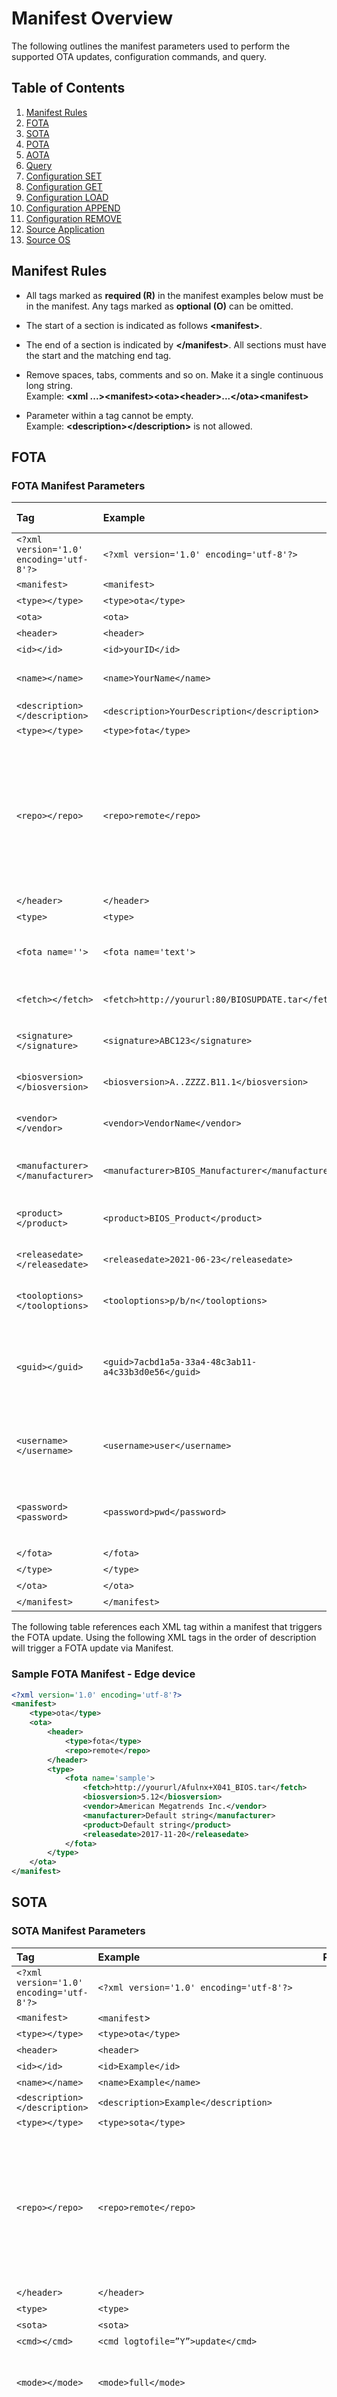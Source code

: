 # Manifest Overview

The following outlines the manifest parameters used to perform the supported OTA updates, configuration commands, and query.

## Table of Contents
1. [Manifest Rules](#manifest-rules-)
2. [FOTA](#FOTA)
3. [SOTA](#SOTA)
4. [POTA](#POTA)
5. [AOTA](#AOTA)
6. [Query](#Query)
7. [Configuration SET](#Set)
8. [Configuration GET](#Get)
9. [Configuration LOAD](#Load)
10. [Configuration APPEND](#Append)
11. [Configuration REMOVE](#Remove)
12. [Source Application](#Application)
13. [Source OS](#OS)

## Manifest Rules 

- All tags marked as **required (R)** in the manifest examples below
    must be in the manifest. Any tags marked as **optional (O)** can be
    omitted.

- The start of a section is indicated as follows **\<manifest\>**.

- The end of a section is indicated by **\</manifest\>**. All sections
    must have the start and the matching end tag.

- Remove spaces, tabs, comments and so on. Make it a single continuous
    long string.  
    Example: **\<xml
    ...\>\<manifest\>\<ota\>\<header\>...\</ota\>\<manifest\>**

- Parameter within a tag cannot be empty.  
    Example: **\<description\>\</description\>** is not allowed.


## FOTA

### FOTA Manifest Parameters

| Tag                                      | Example                                             | Required /Optional | Notes                                                                                                                                                       |
|:-----------------------------------------|:----------------------------------------------------|:------------------:|:------------------------------------------------------------------------------------------------------------------------------------------------------------|
| `<?xml version='1.0' encoding='utf-8'?>` | `<?xml version='1.0' encoding='utf-8'?>`            |         R          ||
| `<manifest>`                             | `<manifest>`                                        |         R          ||
| `<type></type>`                          | `<type>ota</type>`                                  |         R          | Always OTA                                                                                                                                                  |
| `<ota>`                                  | `<ota>`                                             |         R          ||
| `<header>`                               | `<header>`                                          |         R          ||
| `<id></id>`                              | `<id>yourID</id>`                                   |         O          ||
| `<name></name>`                          | `<name>YourName</name>`                             |         O          | Endpoint Manufacturer Name                                                                                                                                  |
| `<description></description>`            | `<description>YourDescription</description`>        |         O          ||
| `<type></type>`                          | `<type>fota</type>`                                 |         R          ||
| `<repo></repo>`                          | `<repo>remote</repo>`                               |         O          | [local or remote].  If file is already downloaded on the system, then use _**local**_.  If it needs to be fetched from remote repository, use **_remote_**. |
| `</header>`                              | `</header>`                                         |         R          ||
| `<type>`                                 | `<type>`                                            |         R          ||
| `<fota name=''>`                         | `<fota name='text'>`                                |         R          | Text must be compliant with XML Standards                                                                                                                   |
| `<fetch></fetch>`                        | `<fetch>http://yoururl:80/BIOSUPDATE.tar</fetch>`   |         R          | FOTA path created in repository                                                                                                                             |
| `<signature></signature>`                | `<signature>ABC123</signature>`                     |         O          | Digital signature of *.tar file.                                                                                                                            |
| `<biosversion></biosversion>`            | `<biosversion>A..ZZZZ.B11.1</biosversion>`          |         R          | Verify with BIOS Vendor (IBV)                                                                                                                               |
| `<vendor></vendor>`                      | `<vendor>VendorName</vendor>`                       |         R          | Verify with BIOS Vendor (IBV)                                                                                                                               |
| `<manufacturer></manufacturer>`          | `<manufacturer>BIOS_Manufacturer</manufacturer>`    |         R          | In Release Notes supplied by BIOS vendor                                                                                                                    |
| `<product></product>`                    | `<product>BIOS_Product</product>`                   |         R          | Product Name set by Manufacturer                                                                                                                            |
| `<releasedate></releasedate>`            | `<releasedate>2021-06-23</releasedate>`             |         R          | Verify with BIOS Vendor (IBV)                                                                                                                               |
| `<tooloptions></tooloptions>`            | `<tooloptions>p/b/n</tooloptions>`                  |         O          | Verify with BIOS Vendor (IBV)                                                                                                                               |
| `<guid></guid>`                          | `<guid>7acbd1a5a-33a4-48c3ab11-a4c33b3d0e56</guid>` |         O          | Check for ‘System Firmware Type’ on running cmd:fwupdate -l                                                                                                 |
| `<username></username>`                  | `<username>user</username>`                         |         O          | Username used during fetch from remote repository                                                                                                           |
| `<password><password>`                   | `<password>pwd</password>`                          |         O          | Password used during fetch from remote repository                                                                                                           |
| `</fota>`                                | `</fota>`                                           |         R          ||
| `</type>`                                | `</type>`                                           |         R          ||
| `</ota>`                                 | `</ota>`                                            |         R          ||
| `</manifest>`                            | `</manifest>`                                       |         R          ||

The following table references each XML tag within a manifest that triggers the FOTA update. Using the following XML tags in the order of
description will trigger a FOTA update via Manifest.

### Sample FOTA Manifest - Edge device
```xml
<?xml version='1.0' encoding='utf-8'?>
<manifest>
    <type>ota</type>
    <ota>
        <header>
            <type>fota</type>
            <repo>remote</repo>
        </header>
        <type>
            <fota name='sample'>
                <fetch>http://yoururl/Afulnx+X041_BIOS.tar</fetch>
                <biosversion>5.12</biosversion>
                <vendor>American Megatrends Inc.</vendor>
                <manufacturer>Default string</manufacturer>
                <product>Default string</product>
                <releasedate>2017-11-20</releasedate>
            </fota>
        </type>
    </ota>
</manifest>
```

## SOTA

### SOTA Manifest Parameters 

| Tag                                      | Example                                      | Required/Optional | Notes                                                                                                                                                       |
|:-----------------------------------------|:---------------------------------------------|:-----------------:|:------------------------------------------------------------------------------------------------------------------------------------------------------------|
| `<?xml version='1.0' encoding='utf-8'?>` | `<?xml version='1.0' encoding='utf-8'?>`     |         R         ||
| `<manifest>`                             | `<manifest`>                                 |         R         ||
| `<type></type>`                          | `<type>ota</type>`                           |         R         | Always OTA                                                                                                                                                  |
| `<header>`                               | `<header>`                                   |         R         ||
| `<id></id>`                              | `<id>Example</id>`                           |         O         ||
| `<name></name>`                          | `<name>Example</name>`                       |         O         ||
| `<description></description>`            | `<description>Example</description>`         |         O         ||
| `<type></type>`                          | `<type>sota</type>`                          |         R         ||
| `<repo></repo>`                          | `<repo>remote</repo>`                        |         R         | [local or remote].  If file is already downloaded on the system, then use _**local**_.  If it needs to be fetched from remote repository, use **_remote_**. |
| `</header>`                              | `</header>`                                  |         R         ||
| `<type>`                                 | `<type>`                                     |         R         ||
| `<sota>`                                 | `<sota>`                                     |         R         ||
| `<cmd></cmd>`                            | `<cmd logtofile=”Y”>update</cmd>`            |         R         ||
| `<mode></mode>`                          | `<mode>full</mode>`                          |         O         | Valid values: [full, no-download, download-only]
| `<fetch></fetch>`                        | `<fetch>https://yoururl/file.mender</fetch>` |         O         | Used to download mender file from remote repository. (use repo=remote)                                                                                      |
| `<username></username>`                  | `<username>xx</username>`                    |         O         | Username for remote repository                                                                                                                              |                                                                 |
| `<password></password>`                  | `<password>xxx</password>`                   |         O         | Password for remote repository                                                                                                                              |                                                                 |
| `<release_date></release_ date>`         | `<release_date>2020-01-01</release_date>`    |         O         | The release date provided should be in ‘YYYY-MM-DD’ format.                                                                                                 |
| `</sota>`                                | `</sota>`                                    |         R         ||
| `</type>`                                | `</type>`                                    |         R         ||
| `</ota>`                                 | `</ota>`                                     |         R         ||
| `</manifest>`                            | `</manifest`>                                |         R         ||

### Sample SOTA Manifest - Ubuntu: 
```xml
<?xml version="1.0" encoding="utf-8"?>
<manifest>
    <type>ota</type>
    <ota>
        <header>
            <type>sota</type>
            <repo>remote</repo>
        </header>
        <type>
            <sota>
                <cmd logtofile="Y">update</cmd>
                <mode>full</mode>
            </sota>
        </type>
    </ota>
</manifest>
```

### Sample SOTA Manifest - Mender update: 
```xml
<?xml version="1.0" encoding="utf-8"?>
<manifest>
    <type>ota</type>
    <ota>
        <header>
            <type>sota</type>
            <repo>remote</repo>
        </header>
        <type>
            <sota>
                <fetch>https://yoururl/mender.file</fetch>
                <username>user</username>
                <password>pwd</password>
                <cmd logtofile="Y">update</cmd>
                <release-date>2020-01-01</release_date>
            </sota>
        </type>
    </ota>
</manifest>
```


## POTA
The POTA manifest is used to perform both a FOTA and SOTA update at the same time to avoid conflicts when trying to update them individually.  This manifest combines both the FOTA and SOTA into one.

### POTA Manifest Parameters
| Tag                                      | Example                                             | Required/Optional | Notes                                                                  |
|:-----------------------------------------|:----------------------------------------------------|:-----------------:|:-----------------------------------------------------------------------|
| `<?xml version='1.0' encoding='utf-8'?>` | `<?xml version='1.0' encoding='utf-8'?>`            |         R         |                                                                        |
| `<manifest>`                             | `<manifest>`                                        |         R         |                                                                        |
| `<type></type>`                          | `<type>ota</type>`                                  |         R         | Always 'ota'                                                           |
| `<ota>`                                  | `<ota>`                                             |         R         |                                                                        |
| `<header>`                               | `<header>`                                          |         R         |                                                                        |
| `<id></id>`                              | `<id>yourid</id>`                                   |         O         |                                                                        |
| `<name></name>`                          | `<name>SampleAOTA</name>`                           |         O         |                                                                        |
| `<description></description>`            | `<description>Yourdescription</description>`        |         O         |                                                                        |
| `<type></type>`                          | `<type>pota</type>`                                 |         R         | Always 'pota'                                                          |
| `<repo></repo>`                          | `<repo>remote</repo>`                               |         R         | 'remote' or 'local'                                                    |
| `</header>`                              | `</header>`                                         |         R         |                                                                        |
| `<type>`                                 | `<type>`                                            |         R         |                                                                        |
| `<pota>`                                 | `<pota>`                                            |         R         |                                                                        |
| `<fota name=''>`                         | `<fota name='text'>`                                |         R         | Text must be compliant with XML Standards                              |
| `<fetch></fetch>`                        | `<fetch>http://yoururl:80/BIOSUPDATE.tar</fetch>`   |         R         | FOTA path created in repository                                        |
| `<signature></signature>`                | `<signature>ABC123</signature>`                     |         O         | Digital signature of *.tar file.                                       |
| `<biosversion></biosversion>`            | `<biosversion>A..ZZZZ.B11.1</biosversion>`          |         R         | Verify with BIOS Vendor (IBV)                                          |
| `<vendor></vendor>`                      | `<vendor>VendorName</vendor>`                       |         R         | Verify with BIOS Vendor (IBV)                                          |
| `<manufacturer></manufacturer>`          | `<manufacturer>BIOS_Manufacturer</manufacturer>`    |         R         | In Release Notes supplied by BIOS vendor                               |
| `<product></product>`                    | `<product>BIOS_Product</product>`                   |         R         | Product Name set by Manufacturer                                       |
| `<releasedate></releasedate>`            | `<releasedate>2021-06-23</releasedate>`             |         R         | Verify with BIOS Vendor (IBV)                                          |
| `<tooloptions></tooloptions>`            | `<tooloptions>p/b/n</tooloptions>`                  |         O         | Verify with BIOS Vendor (IBV)                                          |
| `<guid></guid>`                          | `<guid>7acbd1a5a-33a4-48c3ab11-a4c33b3d0e56</guid>` |         O         | Check for ‘System Firmware Type’ on running cmd:fwupdate -l            |
| `<username></username>`                  | `<username>user</username>`                         |         O         | Username used during fetch from remote repository                      |
| `<password><password>`                   | `<password>pwd</password>`                          |         O         | Password used during fetch from remote repository                      |
| `</fota>`                                | `</fota>`                                           |         R         |                                                                        |
| `<sota>`                                 | `<sota>`                                            |         R         |                                                                        |
| `<cmd></cmd>`                            | `<cmd logtofile=”Y”>update</cmd>`                   |         R         |                                                                        
| `<mode></mode>`                          | `<mode>full</mode>`                                 |         O         |  Valid values: [full, no-download, download-only]                      |                                                              
| `<fetch></fetch>`                        | `<fetch>https://yoururl/file.mender</fetch>`        |         O         | Used to download mender file from remote repository. (use repo=remote) |
| `<path></path>`                          | `<path>/var/cache/file.mender</path>`               |         O         | Used to update using a local mender file  .  (use repo=local)          |
| `<username></username>`                  | `<username>xx</username>`                           |         O         | Username for remote repository                                         |                                                                 |
| `<password></password>`                  | `<password>xxx</password>`                          |         O         | Password for remote repository                                         |                                                                 |
| `<release_date></release_ date>`         | `<release_date>2020-01-01</release_date>`           |         O         | The release date provided should be in ‘YYYY-MM-DD’ format.            |
| `</sota>`                                | `</sota>`                                           |         R         |                                                                        |
| `</pota>`                                | `</pota>`                                           |         R         |                                                                        |
| `</type>`                                | `</type>`                                           |         R         |                                                                        |
| `</ota>`                                 | `</ota>`                                            |         R         |                                                                        |
| `</manifest>`                            | `</manifest>`                                       |         R         |                                                                        |

### POTA Example Manifest
```xml
<?xml version="1.0" encoding="UTF-8"?>
<manifest>
   <type>ota</type>
   <ota> 
      <header>
         <type>pota</type>
         <repo>remote</repo>
      </header>
      <type>
         <pota>
            <fota name="sample">
               <fetch>https://yoururl/capsule.bin</fetch>
               <biosversion>5.12</biosversion>
               <manufacturer>intel</manufacturer>
               <product>Alder Lake Client Platform</product>
               <vendor>Intel</vendor>
               <releasedate>2021-02-08</releasedate>
            </fota>
            <sota>
               <cmd logtofile="y">update</cmd>
               <mode>full</mode>
               <fetch>https://yoururl/core-image-minimal-20201028223515.dm-verity.mender</fetch>
               <release_date>2021-10-10</release_date>
            </sota>
         </pota>
      </type>
   </ota>
</manifest>
```

## AOTA

### AOTA Manifest Parameters
| Tag                                      | Example                                                  | Required/Optional | Notes                                                                               |
|:-----------------------------------------|:---------------------------------------------------------|:-----------------:|:------------------------------------------------------------------------------------|
| `<?xml version='1.0' encoding='utf-8'?>` | `<?xml version='1.0' encoding='utf-8'?>`                 |         R         |                                                                                     |
| `<manifest>`                             | `<manifest>`                                             |         R         |                                                                                     |
| `<type></type>`                          | `<type>ota</type>`                                       |         R         | Always 'ota'                                                                        |
| `<ota>`                                  | `<ota>`                                                  |         R         |                                                                                     |
| `<header>`                               | `<header>`                                               |         R         |                                                                                     |
| `<id></id>`                              | `<id>yourid</id>`                                        |         O         |                                                                                     |
| `<name></name>`                          | `<name>SampleAOTA</name>`                                |         O         |                                                                                     |
| `<description></description>`            | `<description>Yourdescription</description>`             |         O         |                                                                                     |
| `<type></type>`                          | `<type>aota</type>`                                      |         R         | Always 'aota'                                                                       |
| `<repo></repo>`                          | `<repo>remote</repo>`                                    |         R         | 'remote' or 'local'                                                                 |
| `</header>`                              | `</header>`                                              |         R         |                                                                                     |
| `<type>`                                 | `<type>`                                                 |         R         |                                                                                     |
| `<aota name="">`                         | `<aota name=”text”>`                                     |         R         | Text must follow XML standards                                                      |
| `<cmd></cmd>`                            | `<cmd>up</cmd>`                                          |         R         | Valid values: [down, import, list, load, pull, remove, stats, up, update]           |
| `<app></app>`                            | `<app>docker</app>`                                      |         R         | Valid values: [application, btrfs, compose, docker]                                 |
| `<fetch></fetch>`                        | `<fetch>http://server name/AOTA/container.tar.gz<fetch>` |         R         | Trusted repo + name of package                                                      |
| `<file></file>`                          | `<file>custom.yml</file>`                                |         O         | Name of custom YAML file to use with docker-compose                                 |
| `<version></version>`                    | `<version>0.7.6</version>`                               |         O         | Update Package version.                                                             |
| `<containerTag></containerTag>`          | `<containerTag>Modbusservice</containerTag>`             |         R         | Name of container image                                                             |
| `<deviceReboot></deviceReboot>`          | `<deviceReboot>yes</deviceReboot>`                       |         O         | [yes or no] Used by application update.  If yes, reboot system after update.        |
| `<username></username>`                  | `<username>user</username>`                              |         O         | Username credentials of the server where the package is hosted for downloads        |
| `<password></password>`                  | `<password>pwd</password>`                               |         O         | Password credentials of the server where the package is hosted for downloads        |
| `<dockerUsername></dockerUsername>`      | `<dockerUsername>usr</dockerUsername>`                   |         O         | Docker Username credentials of the private registry where docker images reside      |
| `<dockerPassword></dockerPassword>`      | `<dockerPassword>pwd</dockerPassword>`                   |         O         | Docker password credentials of the private registry where docker images reside      |
| `<dockerRegistry></dockerRegistry>`      | `<dockerRegistry>hub.intel.docker.com</dockerRegistry>`  |         O         | Used for Docker commands.                                                           |Docker registry URL of any private registry where the required docker images reside. |
| `</type>`                                | `</type>`                                                |         R         |                                                                                     |
| `</ota>`                                 | `</ota>`                                                 |         R         |                                                                                     |
| `</manifest>`                            | `</manifest>`                                            |         R         |                                                                                     |

### Application update manifest examples

#### Example of Debian package application update manifest
```xml
<?xml version='1.0' encoding='utf-8'?>
<manifest>
    <type>ota</type>
    <ota>
        <header>
            <type>aota</type>
            <repo>remote</repo>
        </header>
        <type>
            <aota name='samplerpm'>
                <cmd>update</cmd>
                <app>application </app>
                <fetch>yoururl/package.deb/fetch>
                <deviceReboot>yes</deviceReboot>
            </aota>
        </type>
    </ota>
</manifest>
```

### Docker manifest examples

#### Example of docker image import manifest 
```xml
<?xml version='1.0' encoding='utf-8'?>
<manifest>
    <type>ota</type>
    <ota>
        <header>
            <type>aota</type>
            <repo>remote</repo>
        </header>
        <type>
            <aota name='samplerpm'>
                <cmd>import</cmd>
                <app>docker</app>
                <fetch>yoururl/hdcrpmlite.tgz</fetch>
                <version>1.0</version>
                <containerTag>hdcrpmlite:1</containerTag>
            </aota>
        </type>
    </ota>
</manifest>
```

####  Example of docker image load manifest 
```xml
<?xml version='1.0' encoding='utf-8'?>
<manifest>
    <type>ota</type>
    <ota>
        <header>
            <type>aota</type>
            <repo>remote</repo>
        </header>
        <type>
            <aota name='samplerpm'>
                <cmd>load</cmd>
                <app>docker</app>
                <fetch>yoururl/coffee.tgz</fetch>
                <version>1.0</version>
                <containerTag>coffee</containerTag>
            </aota>
        </type>
    </ota>
</manifest>
```

####  Example of docker pull manifest 
```xml
<?xml version='1.0' encoding='utf-8'?>
<manifest>
    <type>ota</type>
    <ota>
        <header>
            <type>aota</type>
            <repo>remote</repo>
        </header>
        <type>
            <aota name='modbusservice'>
                <cmd>pull</cmd>
                <app>docker</app>
                <version>1.0</version>
                <containerTag>hello-world</containerTag>
            </aota>
        </type>
    </ota>
</manifest>
```

####  Example of docker remove manifest 
```xml
<?xml version='1.0' encoding='utf-8'?>
<manifest>
    <type>ota</type>
	<ota>
        <header>
            <type>aota</type>
            <repo>remote</repo>
        </header>
        <type>
            <aota name='modbusservice'>
                <cmd>remove</cmd>
                <app>docker</app>
                <version>1.0</version>
                <containerTag>hello-world</containerTag>
            </aota>
        </type>
    </ota>
</manifest>
```

####  Example of docker stats manifest 
```xml
<?xml version="1.0" encoding="utf-8"?>
<manifest>
    <type>ota</type>
    <ota>
        <header>
            <type>aota</type>
            <repo>remote</repo>
        </header>
        <type>
            <aota>name="sample-rpm">
                <cmd>stats</cmd>
                <app>docker</app>
            </aota>
        </type>
    </ota>
</manifest>
```
### Docker-Compose Manifest Examples

#### Example of docker-compose up manifest 
```xml
<?xml version='1.0' encoding='utf-8'?>
<manifest>
    <type>ota</type>
    <ota>
        <header>
            <type>aota</type>
            <repo>remote</repo>
        </header>
        <type>
            <aota name='samplerpm'>
                <cmd>up</cmd>
                <app>compose</app>
                <fetch>yoururl/simplecompose.tar.gz</fetch>
                <version>2.0</version>
                <containerTag>simplecompose</containerTag>
            </aota>
        </type>
    </ota>
</manifest>
```

#### Example of ‘docker-compose -f <custom.yml> up’ manifest 
```xml
<?xml version="1.0" encoding="utf-8"?>
<manifest>
    <type>ota</type>
    <ota>
        <header>
            <type>aota</type>
            <repo>remote</repo>
        </header>
        <type>
            <aota name="samplerpm">
                <cmd>up</cmd>
                <app>compose</app>
                <fetch>yoururl/simplecompose.tar.gz</fetch>
                <file>custom.yml</file>
                <containerTag>simplecompose</containerTag>
                <username>username</username>
                <password>XXXXX</password>
            </aota>
        </type>
    </ota>
</manifest>
```

#### Example of docker-compose down manifest 
```xml
<?xml version='1.0' encoding='utf-8'?>
<manifest>
    <type>ota</type>
    <ota>
        <header>
            <type>aota</type>
            <repo>remote</repo>
        </header>
        <type>
            <aota name='modbusservice'>
                <cmd>down</cmd>
                <app>compose</app>
                <fetch>yoururl/modbusservice.tar.gz</fetch>
                <version>1.0</version>
                <containerTag>modbusservice</containerTag>
            </aota>
        </type>
    </ota>
</manifest>
```

#### Example of ‘docker-compose -f <custom.yml> down’ manifest 
```xml
<?xml version="1.0" encoding="utf-8"?>
<manifest>
    <type>ota</type>
    <ota>
        <header>
            <type>aota</type>
            <repo>remote</repo>
        </header>
        <type>
            <aota name="samplerpm">
                <cmd>down</cmd>
                <app>compose</app>
                <file>custom.yml</file>
                <containerTag>simple-compose</containerTag>
            </aota>
        </type>
    </ota>
</manifest>
```

#### Example of docker-compose pull manifest 
```xml
<?xml version='1.0' encoding='utf-8'?>
<manifest>
    <type>ota</type>
    <ota>
        <header>
            <type>aota</type>
            <repo>remote</repo>
        </header>
        <type>
            <aota name='sample-docker-compose-up'>
                <cmd>pull</cmd>
                <app>compose</app>
                <fetch>yoururl/simple-compose.tar.gz</fetch>
                <version>1.0</version>
                <containerTag>simplecompose</containerTag>
            </aota>
        </type>
    </ota>
</manifest>
```

#### Example of ‘docker-compose -f <custom.yml> pull’ manifest 
```xml
<?xml version="1.0" encoding="utf-8"?>
<manifest>
    <type>ota</type>
    <ota>
        <header>
            <type>aota</type>
            <repo>remote</repo>
        </header>
        <type>
            <aota name="samplerpm">
                <cmd>pull</cmd>
                <app>compose</app>
                <fetch>yoururl/simplecompose.tar.gz</fetch>
                <file>custom.yml</file>
                <containerTag>simplecompose</containerTag>
                <username>username</username>
                <password>XXXXX</password>
            </aota>
        </type>
    </ota>
</manifest>
```

#### Example of docker-compose list manifest 
```xml
<?xml version='1.0' encoding='utf-8'?>
<manifest>
    <type>ota</type>
    <ota>
        <header>
            <type>aota</type>
            <repo>remote</repo>
        </header>
        <type>
            <aota name='sample-docker-composeup'>
                <cmd>list</cmd>
                <app>compose</app>
                <containerTag>simplecompose</containerTag>
            </aota>
        </type>
    </ota>
</manifest>
```

#### Example of docker-compose remove manifest 
```xml
<?xml version='1.0' encoding='utf-8'?>
<manifest>
    <type>ota</type>
    <ota>
        <header>
            <type>aota</type>
            <repo>remote</repo>
        </header>
        <type>
            <aota name='sample-docker-composeremove'>
                <cmd>remove</cmd>
                <app>compose</app>
                <version>1.0</version>
                <containerTag>simple-compose</containerTag>
            </aota>
        </type>
    </ota>
</manifest>
```

## Query

### Query Manifest Parameters 

The query command can be used to gather information about the system and the Vision cards.

| XML Tags                                 | Definition                                   | Required/Optional | Notes                                                                                           |
|:-----------------------------------------|:---------------------------------------------|:-----------------:|:------------------------------------------------------------------------------------------------|
| `<?xml version='1.0' encoding='utf-8'?>` |                                              |         R         |                                                                                                 |
| `<manifest>`                             | `<manifest>`                                 |         R         |                                                                                                 |
| `<type><type>`                           | `<type>cmd</type>`                           |         R         | will always be 'cmd'                                                                            |
| `<cmd></cmd>`                            | `<cmd>query</cmd>`                           |         R         | will always be 'query'                                                                          |
| `<query>`                                | `<query>`                                    |         R         |                                                                                                 |
| `<option></option>`                      | `<option>all</option>`                       |         R         | [Available Options](Query.md)                                                                   |
| `</query>`                               | `</query>`                                   |         R         |                                                                                                 |
| `</manifest>`                            | `</manifest>`                                |         R         |                                                                                                 |


## Query types supported
  
| Supported on Edge only |    Supported options     |
|:-----------------------|:------------------------:|
| swbom                  | all, hw, fw, os, version |  


#### Example of all query manifest 
```xml
<?xml version="1.0" encoding="utf-8"?>
<manifest>
    <type>cmd</type>
    <cmd>query</cmd>
    <query>
        <option>all</option>
    </query>
</manifest>
```

#### Example of hw query manifest
```xml
<?xml version="1.0" encoding="utf-8"?>
<manifest>
    <type>cmd</type>
    <cmd>query</cmd>
    <query>
        <option>hw</option>
    </query>
</manifest>
```

#### Example of fw query manifest
```xml
<?xml version="1.0" encoding="utf-8"?>
<manifest>
    <type>cmd</type>
    <cmd>query</cmd>
    <query>
        <option>fw</option>
    </query>
</manifest>
```

#### Example of os query manifest
```xml
<?xml version="1.0" encoding="utf-8"?>
<manifest>
    <type>cmd</type>
    <cmd>query</cmd>
    <query>
        <option>os</option>
    </query>
</manifest>
```

#### Example of version query manifest
```xml
<?xml version="1.0" encoding="utf-8"?>
<manifest>
    <type>cmd</type>
    <cmd>query</cmd>
    <query>
        <option>version</option>
    </query>
</manifest>
```


#### Example of swbom query manifest
```xml
<?xml version="1.0" encoding="utf-8"?>
<manifest>
    <type>cmd</type>
    <cmd>query</cmd>
    <query>
        <option>swbom</option>
    </query>
</manifest>
```

## Configuration Settings

### Get

#### Get Configuration Manifest Parameters
| Tag                                      | Example                                      | Required/Optional | Notes                                                                                                           |
|:-----------------------------------------|:---------------------------------------------|:-----------------:|:----------------------------------------------------------------------------------------------------------------|
| `<?xml version='1.0' encoding='utf-8'?>` | `<?xml version='1.0' encoding='utf-8'?>`     |         R         |                                                                                                                 |
| `<manifest>`                             | `<manifest>`                                 |         R         |                                                                                                                 |
| `<type></type>`                          | `<type>config</type>`                        |         R         | Always 'config'                                                                                                 |
| `<config>`                               | `<config>`                                   |         R         |                                                                                                                 |
| `<cmd></cmd>`                            | `<cmd>get_element</cmd>`                     |         R         |                                                                                                                 |
| `<configtype>`                           | `<configtype>`                               |         R         |                                                                                                                 |
| `<get>`                                  | `<get>`                                      |         R         |                                                                                                                 |
| `<path></path>`                          | `<path>minStorageMB;minMemoryMB</path>`      |         R         |                                                                                                                 |
| `</get>`                                 | `</get>`                                     |         R         |                                                                                                                 |
| `</configtype>`                          | `</configtype>`                              |         R         |                                                                                                                 |
| `</config>`                              | `</config`                                   |         R         |                                                                                                                 |
| `</manifest>`                            | `</manifest>`                                |         R         |                                                                                                                 |

#### Get Configuration Examples 
-   To set one value: **minStorageMB**
-   To set multiple values at once: **minStorageMB;minMemoryMB**

* Path takes in keys as an input, with key as the configuration
    parameter tag, where the value needs to be retrieved. To retrieve
    multiple values at once, use ‘**;**’ to separate one tag from
    another as shown above.

##### Configuration Get Manifest Example

```xml
<?xml version="1.0" encoding="UTF-8"?>
<manifest>
    <type>config</type>
    <config>
        <cmd>get_element</cmd>
        <configtype>
            <get>
                <path>minStorageMB;minMemoryMB</path>
            </get>
        </configtype>
    </config>
</manifest>
```


### Set

#### Configuration Set Manifest Parameters
| Tag                                      | Example                                         | Required/Optional | Notes                                                                                                           |
|:-----------------------------------------|:------------------------------------------------|:-----------------:|:----------------------------------------------------------------------------------------------------------------|
| `<?xml version='1.0' encoding='utf-8'?>` | `<?xml version='1.0' encoding='utf-8'?>`        |         R         |                                                                                                                 |
| `<manifest>`                             | `<manifest>`                                    |         R         |                                                                                                                 |
| `<type></type>`                          | `<type>config</type>`                           |         R         | Always 'config'                                                                                                 |
| `<config>`                               | `<config>`                                      |         R         |                                                                                                                 |
| `<cmd></cmd>`                            | `<cmd>set_element</cmd>`                        |         R         |                                                                                                                 |
| `<configtype>`                           | `<configtype>`                                  |         R         |                                                                                                                 |
| `<set>`                                  | `<set>`                                         |         R         |                                                                                                                 |
| `<path></path>`                          | `<path>minStorageMB:100;minMemoryMB:200</path>` |         R         |                                                                                                                 |
| `</set>`                                 | `</set>`                                        |         R         |                                                                                                                 |
| `</configtype>`                          | `</configtype>`                                 |         R         |                                                                                                                 |
| `</config>`                              | `</config>`                                     |         R         |                                                                                                                 |
| `</manifest>`                            | `</manifest>`                                   |         R         |                                                                                                                 |

#### Set Examples 
-   To set one value: minStorageMB:100
-   To set multiple values at once: minStorageMB:100;minMemoryMB:200
* Path takes in key value pairs as an input, with key as the
    configuration parameter tag and value to be set as the value. To set
    multiple key:value pairs, use “**;**” to separate one pair from
    another as shown in the example above.

##### Configuration Set Manifest Example
```xml
<?xml version="1.0" encoding="UTF-8"?>
<manifest>
    <type>config</type>
    <config>
        <cmd>set_element</cmd>
        <configtype>
            <set>
                <path>minStorageMB:100;minMemoryMB:200</path>
            </set>
        </configtype>
    </config>
</manifest>
```


## Load

#### Configuration LOAD Manifest Parameters
| Tag                                      | Example                                                       | Required/Optional | Notes           |
|:-----------------------------------------|:--------------------------------------------------------------|:-----------------:|:----------------|
| `<?xml version='1.0' encoding='utf-8'?>` | `<?xml version='1.0' encoding='utf-8'?>`                      |         R         |                 |
| `<manifest>`                             | `<manifest>`                                                  |         R         |                 |
| `<type></type>`                          | `<type>config</type>`                                         |         R         | Always 'config' |
| `<config>`                               | `<ota>`                                                       |         R         |                 |
| `<cmd></cmd>`                            | `<cmd>load</cmd>`                                             |         R         |                 |
| `<configtype>`                           | `<configtype>`                                                |         R         |                 |
| `<load>`                                 | `<load>`                                                      |         R         |                 |
| `<fetch></fetch>`                        | `<fetch>http://yoururl:port/intel_manageability.conf</fetch>` |         R         |                 |
| `</load>`                                | `</load>`                                                     |         R         |                 |
| `</configtype>`                          | `</configtype>`                                               |         R         |                 |
| `</config>`                              | `</config>`                                                   |         R         |                 |
| `</manifest>`                            | `</manifest>`                                                 |         R         |                 |


* The configuration file you provide in Fetch needs to be named *intel_manageability.conf*. If you wish to send with
    signature; then TAR both the PEM file and the *intel_manageability.conf* in a TAR file.

##### Configuration Load Manifest Example
```xml
<?xml version="1.0" encoding="UTF-8"?>
<manifest>
    <type>config</type>
    <config>
        <cmd>load</cmd>
        <configtype>
            <load>
                <fetch>http://yoururl:port/intel_manageability.conf</fetch>
            </load>
        </configtype>
    </config>
</manifest>
```

## Append

#### Configuration Append Manifest Parameters
| Tag                                      | Example                                  | Required/Optional | Notes           |
|:-----------------------------------------|:-----------------------------------------|:-----------------:|:----------------|
| `<?xml version='1.0' encoding='utf-8'?>` | `<?xml version='1.0' encoding='utf-8'?>` |         R         |                 |
| `<manifest>`                             | `<manifest>`                             |         R         |                 |
| `<type></type>`                          | `<type>config</type>`                    |         R         | Always 'config' |
| `<config>`                               | `<config>`                               |         R         |                 |
| `<cmd></cmd>`                            | `<cmd>append</cmd>`                      |         R         |                 |
| `<configtype>`                           | `<configtype>`                           |         R         |                 |
| `<append>`                               | `<append>`                               |         R         |                 |
| `<path></path>`                          | `<path>sotaSW:trtl</path>`               |         R         |                 |
| `</append>`                              | `</append>`                              |         R         |                 |
| `</configtype>`                          | `</configtype>`                          |         R         |                 |
| `</config>`                              | `</config`                               |         R         |                 |
| `</manifest>`                            | `</manifest>`                            |         R         |                 |

#### Configuration Append Manifest Example

* Append is only applicable to three configuration tags, for example,
    **trustedRepositories**, **sotaSW** and **ubuntuAptSource**
* Path takes in key value pair format, example: trustedRepositories:  https://dummyURL.com
```xml
<?xml version="1.0" encoding="UTF-8"?>
<manifest>
    <type>config</type>
    <config>
        <cmd>append</cmd>
        <configtype>
            <append>
                <path>trustedRepositories:https://dummyURL.com</path>
            </append>
        </configtype>
    </config>
</manifest>
```

## Remove

#### Configuration Remove Manifest Parameters
| Tag                                      | Example                                  | Required/Optional | Notes           |
|:-----------------------------------------|:-----------------------------------------|:-----------------:|:----------------|
| `<?xml version='1.0' encoding='utf-8'?>` | `<?xml version='1.0' encoding='utf-8'?>` |         R         |                 |
| `<manifest>`                             | `<manifest>`                             |         R         |                 |
| `<type></type>`                          | `<type>config</type>`                    |         R         | Always 'config' |
| `<config>`                               | `<config>`                               |         R         |                 |
| `<cmd></cmd>`                            | `<cmd>remove</cmd>`                      |         R         |                 |
| `<configtype>`                           | `<configtype>`                           |         R         |                 |
| `<remove>`                               | `<remove>`                               |         R         |                 |
| `<path></path>`                          | `<path>sotaSW:trtl</path>`               |         R         |                 |
| `</remove>`                              | `</remove>`                              |         R         |                 |
| `</configtype>`                          | `</configtype>`                          |         R         |                 |
| `</config>`                              | `</config>`                              |         R         |                 |
| `</manifest>`                            | `</manifest>`                            |         R         |                 |

#### Configuration Remove Manifest Example
* *Remove* is only applicable to three configuration tags, for
    example, **trustedRepositories**, **sotaSW** and
    **ubuntuAptSource**.
* Path takes in key value pair format, example: trustedRepositories:https://dummyURL.com

```xml
<?xml version="1.0" encoding="UTF-8"?>
<manifest>
    <type>config</type>
    <config>
        <cmd>remove</cmd>
        <configtype>
            <remove>
                <path>trustedRepositories:https://dummyURL.com</path>
            </remove>
        </configtype>
    </config>
</manifest>
```

## Application

#### Source application add Manifest Parameters
| Tag                                      | Example                                  | Required/Optional | Notes           |
|:-----------------------------------------|:-----------------------------------------|:-----------------:|:----------------|
| `<?xml version='1.0' encoding='utf-8'?>` | `<?xml version='1.0' encoding='utf-8'?>` |         R         |                 |
| `<manifest>`                             | `<manifest>`                             |         R         |                 |
| `<type></type>`                          | `<type>source</type>`                    |         R         |                 |
| `<applicationSource>`                    | `<applicationSource>`                    |         R         |                 |
| `<add>`                                  | `<add>`                                  |         R         |                 |
| `<gpg>`                                  | `<gpg>`                                  |         R         |                 |
| `<uri></uri>`                            | `<uri>`                                  |         R         |                 |
| `<keyname></keyname>`                    | `<keyname></keyname>`                    |         R         |                 | 
| `</gpg>`                                 | `<gpg>`                                  |         R         |                 |
| `<repo>`                                 | `</repo>`                                |         R         |                 |
| `<repos>`                                | `</repos>`                               |         R         |                 |
| `<source_pkg>`                           | `</source_pkg>`                          |         R         |                 |
| `</repos>`                               | `</repos>`                               |         R         |                 |
| `<filename></filename>`                  | `<filename></filename>`                  |         R         |                 |
| `</repo>`                                | `</repo>`                                |         R         |                 |
| `</add>`                                 | `</add>`                                 |         R         |                 |
| `</applicationSource>`                   | `</applicationSource>`                   |         R         |                 |
| `</manifest>`                            | `</manifest>`                            |         R         |                 |




#### Source application add Manifest Example
```xml
<?xml version="1.0" encoding="UTF-8"?>
<manifest>
    <type>source</type>
    <applicationSource>
        <add>
            <gpg>
                <uri></uri>
                <keyname></keyname>
            </gpg>
            <repo>
                <repos>
                    <source_pkg></source_pkg>
                </repos>
                <filename></filename>
            </repo>
        </add>
    </applicationSource>
</manifest>
```

#### Source application update Manifest Parameters
| Tag                                      | Example                                  | Required/Optional | Notes           |
|:-----------------------------------------|:-----------------------------------------|:-----------------:|:----------------|
| `<?xml version='1.0' encoding='utf-8'?>` | `<?xml version='1.0' encoding='utf-8'?>` |         R         |                 |
| `<manifest>`                             | `<manifest>`                             |         R         |                 |
| `<type></type>`                          | `<type>source</type>`                    |         R         |                 |
| `<applicationSource>`                    | `<applicationSource>`                    |         R         |                 |
| `<update>`                               | `<update>`                               |         R         |                 |
| `<gpg>`                                  | `<gpg>`                                  |         R         |                 |
| `<repo>`                                 | `</repo>`                                |         R         |                 |
| `<repos>`                                | `</repos>`                               |         R         |                 |
| `<source_pkg>`                           | `</source_pkg>`                          |         R         |                 |
| `</repos>`                               | `</repos>`                               |         R         |                 |
| `<filename></filename>`                  | `<filename></filename>`                  |         R         |                 |
| `</repo>`                                | `</repo>`                                |         R         |                 |
| `</update>`                              | `</update>`                              |         R         |                 |  
| `</applicationSource>`                   | `</applicationSource>`                   |         R         |                 |
| `</manifest>`                            | `</manifest>`                            |         R         |                 |




#### Source application update Manifest Example
```xml
<?xml version="1.0" encoding="UTF-8"?>
<manifest>
    <type>source</type>
    <applicationSource>
        <update>
            <repo>
                <repos>
                    <source_pkg>foo</source_pkg>  
                </repos>
                <filename>bar</filename>
            </repo>
        </update>
    </applicationSource>
</manifest>
```

#### Source application remove Manifest Parameters
| Tag                                      | Example                                  | Required/Optional | Notes           |
|:-----------------------------------------|:-----------------------------------------|:-----------------:|:----------------|
| `<?xml version='1.0' encoding='utf-8'?>` | `<?xml version='1.0' encoding='utf-8'?>` |         R         |                 |
| `<manifest>`                             | `<manifest>`                             |         R         |                 |
| `<type></type>`                          | `<type>source</type>`                    |         R         |                 |
| `<applicationSource>`                    | `<applicationSource>`                    |         R         |                 |
| `<remove>`                               | `<remove>`                               |         R         |                 |
| `<gpg>`                                  | `<gpg>`                                  |         R         |                 |
| `<keyname></keyname>`                        | `<keyname></keyname>`                        |         R         |                 | 
| `</gpg>`                                 | `<gpg>`                                  |         R         |                 |
| `<repo>`                                 | `</repo>`                                |         R         |                 |
| `<filename></filename>`                  | `<filename></filename>`                  |         R         |                 |
| `</repo>`                                | `</repo>`                                |         R         |                 |
| `</remove>`                              | `</remove>`                              |         R         |                 |
| `</applicationSource>`                   | `</applicationSource>`                   |         R         |                 |
| `</manifest>`                            | `</manifest>`                            |         R         |                 |




#### Source application remove Manifest Example
```xml
<?xml version="1.0" encoding="UTF-8"?>
<manifest>
    <type>source</type>
    <applicationSource>
        <remove>
            <gpg>
                <keyname></keyname>
            </gpg>
            <repo>
                <filename></filename>
            </repo>
        </remove>
    </applicationSource>
</manifest>
```

#### Source application list Manifest Parameters
| Tag                                      | Example                                  | Required/Optional | Notes           |
|:-----------------------------------------|:-----------------------------------------|:-----------------:|:----------------|
| `<?xml version='1.0' encoding='utf-8'?>` | `<?xml version='1.0' encoding='utf-8'?>` |         R         |                 |
| `<manifest>`                             | `<manifest>`                             |         R         |                 |
| `<type></type>`                          | `<type>source</type>`                    |         R         |                 |
| `<applicationSource>`                    | `<applicationSource>`                    |         R         |                 |
| `<list></list>`                          | `<list></list>`                          |         R         |                 |
| `</applicationSource>`                   | `</applicationSource>`                   |         R         |                 |
| `</manifest>`                            | `</manifest>`                            |         R         |                 |




#### Source application list Manifest Example
```xml
<?xml version="1.0" encoding="UTF-8"?>
<manifest>
    <type>source</type>
    <applicationSource>
        </list>
    </applicationSource>
</manifest>
```

## OS

#### Source OS add Manifest Parameters
| Tag                                      | Example                                  | Required/Optional | Notes           |
|:-----------------------------------------|:-----------------------------------------|:-----------------:|:----------------|
| `<?xml version='1.0' encoding='utf-8'?>` | `<?xml version='1.0' encoding='utf-8'?>` |         R         |                 |
| `<manifest>`                             | `<manifest>`                             |         R         |                 |
| `<type></type>`                          | `<type>source</type>`                    |         R         |                 |
| `<osSource>`                             | `<osSource>`                             |         R         |                 |
| `<add>`                                  | `<add>`                                  |         R         |                 |
| `<repos>`                                | `</repos>`                               |         R         |                 |
| `<source_pkg>`                           | `</source_pkg>`                          |         R         |                 |
| `</repos>`                               | `</repos>`                               |         R         |                 |
| `</add>`                                 | `</add>`                                 |         R         |                 |
| `</osSource>`                            | `</osSource>`                            |         R         |                 |
| `</manifest>`                            | `</manifest>`                            |         R         |                 |




#### Source OS add Manifest Example
```xml
<?xml version="1.0" encoding="UTF-8"?>
<manifest>
    <type>source</type>
    <osSource>
        <add>
            <repos>
                <source_pkg></source_pkg>
            </repos>
        </add>
    </osSource>
</manifest>
```

#### Source os update Manifest Parameters
| Tag                                      | Example                                  | Required/Optional | Notes           |
|:-----------------------------------------|:-----------------------------------------|:-----------------:|:----------------|
| `<?xml version='1.0' encoding='utf-8'?>` | `<?xml version='1.0' encoding='utf-8'?>` |         R         |                 |
| `<manifest>`                             | `<manifest>`                             |         R         |                 |
| `<type></type>`                          | `<type>source</type>`                    |         R         |                 |
| `<osSource>`                             | `<osSource>`                             |         R         |                 |
| `<update>`                               | `<update>`                               |         R         |                 |
| `<repos>`                                | `</repos>`                               |         R         |                 |
| `<source_pkg>`                           | `</source_pkg>`                          |         R         |                 |
| `</repos>`                               | `</repos>`                               |         R         |                 |
| `</update>`                              | `</update>`                              |         R         |                 |  
| `</osSource>`                            | `</osSource>`                            |         R         |                 |
| `</manifest>`                            | `</manifest>`                            |         R         |                 |




#### Source os update Manifest Example
```xml
<?xml version="1.0" encoding="UTF-8"?>
<manifest>
    <type>source</type>
    <osSource>
        <update>
            <repos>
                <source_pkg></source_pkg>  
            </repos>
        </update>
    </osSource>
</manifest>
```

#### Source os remove Manifest Parameters
| Tag                                      | Example                                  | Required/Optional | Notes           |
|:-----------------------------------------|:-----------------------------------------|:-----------------:|:----------------|
| `<?xml version='1.0' encoding='utf-8'?>` | `<?xml version='1.0' encoding='utf-8'?>` |         R         |                 |
| `<manifest>`                             | `<manifest>`                             |         R         |                 |
| `<type></type>`                          | `<type>source</type>`                    |         R         |                 |
| `<osSource>`                             | `<osSource>`                             |         R         |                 |
| `<remove>`                               | `<remove>`                               |         R         |                 |
| `<repos>`                                | `</repos>`                               |         R         |                 |
| `<source_pkg></source_pkg>`              | `<source_pkg></source_pkg>`              |         R         |                 |
| `</repos>`                               | `</repos>`                               |         R         |                 |
| `</remove>`                              | `</remove>`                              |         R         |                 |
| `</osSource>`                            | `</osSource>`                            |         R         |                 |
| `</manifest>`                            | `</manifest>`                            |         R         |                 |


#### Source os remove Manifest Example
```xml
<?xml version="1.0" encoding="UTF-8"?>
<manifest>
    <type>source</type>
    <osSource>
        <remove>
            <repos>
                <source_pkg></source_pkg>
            </repos>
        </remove>
    </osSource>
</manifest>
```

#### Source os list Manifest Parameters
| Tag                                      | Example                                  | Required/Optional | Notes           |
|:-----------------------------------------|:-----------------------------------------|:-----------------:|:----------------|
| `<?xml version='1.0' encoding='utf-8'?>` | `<?xml version='1.0' encoding='utf-8'?>` |         R         |                 |
| `<manifest>`                             | `<manifest>`                             |         R         |                 |
| `<type></type>`                          | `<type>source</type>`                    |         R         |                 |
| `<osSource>`                             | `<osSource>`                             |         R         |                 |
| `<list></list>`                          | `<list></list>`                          |         R         |                 |
| `</osSource>`                            | `</osSource>`                            |         R         |                 |
| `</manifest>`                            | `</manifest>`                            |         R         |                 |




#### Source os list Manifest Example
```xml
<?xml version="1.0" encoding="UTF-8"?>
<manifest>
    <type>source</type>
    <osSource>
        </list>
    </osSource>
</manifest>
```
